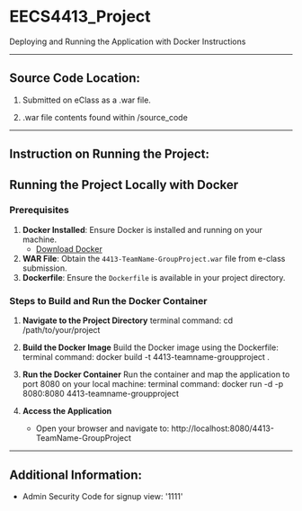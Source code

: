 # EECS4413_Project

Deploying and Running the Application with Docker Instructions

-------------------------------------------
Source Code Location:
-------------------------------------------

1) Submitted on eClass as a .war file.

2) .war file contents found within /source_code


-------------------------------------------
Instruction on Running the Project:
-------------------------------------------

## Running the Project Locally with Docker

### Prerequisites
1. **Docker Installed**: Ensure Docker is installed and running on your machine.
   - [Download Docker](https://www.docker.com/products/docker-desktop)
2. **WAR File**: Obtain the `4413-TeamName-GroupProject.war` file from e-class submission.
3. **Dockerfile**: Ensure the `Dockerfile` is available in your project directory.

### Steps to Build and Run the Docker Container

1. **Navigate to the Project Directory**
  terminal command:
   cd /path/to/your/project
 

2. **Build the Docker Image**
   Build the Docker image using the Dockerfile:
   terminal command:
   docker build -t 4413-teamname-groupproject .
  
   
3. **Run the Docker Container**
   Run the container and map the application to port 8080 on your local machine:
   terminal command:
   docker run -d -p 8080:8080 4413-teamname-groupproject
 

4. **Access the Application**
   - Open your browser and navigate to: http://localhost:8080/4413-TeamName-GroupProject


-------------------------------------------
Additional Information:
-------------------------------------------

- Admin Security Code for signup view: '1111'
